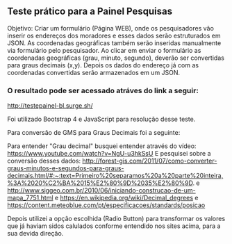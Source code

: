 ## Teste prático para a Painel Pesquisas

Objetivo: 
Criar um formulário (Página WEB), onde os pesquisadores
vão inserir os endereços dos moradores e esses dados serão estruturados em JSON. As
coordenadas geográficas também serão inseridas manualmente via formulário pelo
pesquisador.
Ao clicar em enviar o formulário as coordenadas geográficas (grau, minuto, segundo),
deverão ser convertidas para graus decimais (x,y). Depois os dados do endereço já com
as coordenadas convertidas serão armazenados em um JSON.

### O resultado pode ser acessado atráves do link a seguir:

http://testepainel-bl.surge.sh/

Foi utilizado Bootstrap 4 e JavaScript para resolução desse teste. 

Para conversão de GMS para Graus Decimais foi a seguinte:

Para entender "Grau decimal" busquei entender através do vídeo: https://www.youtube.com/watch?v=NgU-u3hkSsU 
E pesquisei sobre a conversão desses dados: http://forest-gis.com/2011/07/como-converter-graus-minutos-e-segundos-para-graus-decimais.html/#:~:text=Primeiro%20separamos%20a%20parte%20inteira,%3A%2020%C2%BA%2015%E2%80%9D%2035%E2%80%9D.
e
http://www.siggeo.com.br/2010/06/iniciando-construcao-de-um-mapa_7751.html
e
https://en.wikipedia.org/wiki/Decimal_degrees
e
https://content.meteoblue.com/pt/especificacoes/standards/posicao

Depois utilizei a opção escolhida (Radio Button) para transformar os valores que já haviam sidos calulados 
conforme entendido nos sites acima, para a sua devida direção.
